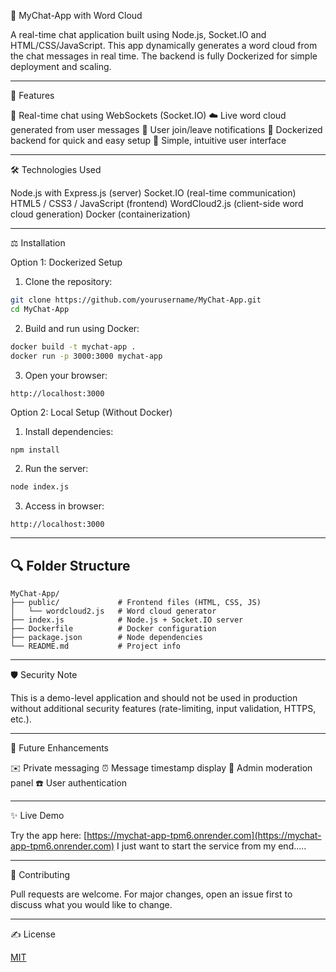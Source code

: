  💬 MyChat-App with Word Cloud

A real-time chat application built using Node.js, Socket.IO and HTML/CSS/JavaScript. This app dynamically generates a word cloud from the chat messages in real time. The backend is fully Dockerized for simple deployment and scaling.

------

🚀 Features

 💬 Real-time chat using WebSockets (Socket.IO)
 ☁️ Live word cloud generated from user messages
 📆 User join/leave notifications
 📁 Dockerized backend for quick and easy setup
 🎨 Simple, intuitive user interface

------

 🛠️ Technologies Used

 Node.js with Express.js (server)
 Socket.IO (real-time communication)
 HTML5 / CSS3 / JavaScript (frontend)
 WordCloud2.js (client-side word cloud generation)
 Docker (containerization)

---

 ⚖️ Installation

 Option 1: Dockerized Setup

1. Clone the repository:

```bash
git clone https://github.com/yourusername/MyChat-App.git
cd MyChat-App
```

2. Build and run using Docker:

```bash
docker build -t mychat-app .
docker run -p 3000:3000 mychat-app
```

3. Open your browser:

```
http://localhost:3000
```

 Option 2: Local Setup (Without Docker)

1. Install dependencies:

```bash
npm install
```

2. Run the server:

```bash
node index.js
```

3. Access in browser:

```
http://localhost:3000
```

---

## 🔍 Folder Structure

```
MyChat-App/
├── public/             # Frontend files (HTML, CSS, JS)
│   └── wordcloud2.js   # Word cloud generator
├── index.js            # Node.js + Socket.IO server
├── Dockerfile          # Docker configuration
├── package.json        # Node dependencies
└── README.md           # Project info
```

---

 🛡️ Security Note

This is a demo-level application and should not be used in production without additional security features (rate-limiting, input validation, HTTPS, etc.).

---

 🚀 Future Enhancements

 ✉️ Private messaging
 ⏰ Message timestamp display
 🔧 Admin moderation panel
 ☎️ User authentication

---

 ✨ Live Demo

Try the app here: [https://mychat-app-tpm6.onrender.com](https://mychat-app-tpm6.onrender.com)
I just want to start the service from my end.....

---

 🙌 Contributing

Pull requests are welcome. For major changes, open an issue first to discuss what you would like to change.

---

 ✍️ License

[MIT](https://choosealicense.com/licenses/mit/)
